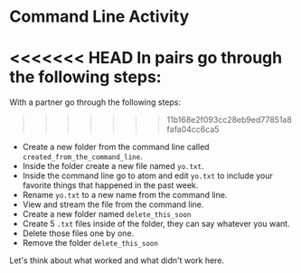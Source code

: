# Command Line Activity
<<<<<<< HEAD
In pairs go through the following steps:
=======
With a partner go through the following steps:

>>>>>>> 11b168e2f093cc28eb9ed77851a8fafa04cc6ca5
- Create a new folder from the command line called `created_from_the_command_line`.
- Inside the folder create a new file named `yo.txt`.
- Inside the command line go to atom and edit `yo.txt` to include your favorite things that happened in the past week.
- Rename `yo.txt` to a new name from the command line.
- View and stream the file from the command line.
- Create a new folder named `delete_this_soon`
- Create 5 `.txt` files inside of the folder, they can say whatever you want.
- Delete those files one by one.
- Remove the folder `delete_this_soon`

Let's think about what worked and what didn't work here.
